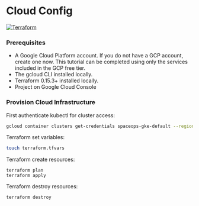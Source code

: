 # Cloud Config

[![Terraform](https://img.shields.io/badge/terraform-633690.svg?style=for-the-badge&logo=terraform&logoColor=white)](https://developer.hashicorp.com/)

### Prerequisites

- A Google Cloud Platform account. If you do not have a GCP account, create one now. This tutorial can be completed using only the services included in the GCP free tier.
- The gcloud CLI installed locally.
- Terraform 0.15.3+ installed locally.
- Project on Google Cloud Console

### Provision Cloud Infrastructure

First authenticate kubectl for cluster access:

```bash
gcloud container clusters get-credentials spaceops-gke-default --region=us-west1
```

Terraform set variables:

```bash
touch terraform.tfvars
```

Terraform create resources:

```
terraform plan
terraform apply
```

Terraform destroy resources:

```
terraform destroy
```
